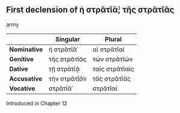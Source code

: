 ## First declension of ἡ στρᾰτῐᾱ́; τῆς στρᾰτῐᾶς

army

|                | Singular     | Plural         |
|----------------|--------------|----------------|
| **Nominative** | ἡ στρᾰτῐᾱ́    | αἱ στρᾰτῐαί    |
| **Genitive**   | τῆς στρᾰτῐᾶς | τῶν στρᾰτῐῶν   |
| **Dative**     | τῇ στρᾰτῐᾷ   | ταῖς στρᾰτῐαῖς |
| **Accusative** | τὴν στρᾰτῐᾱ́ν | τᾱ̀ς στρᾰτῐᾱ́ς   |
| **Vocative**   | στρᾰτῐᾱ́      | στρᾰτῐαί       |


Introduced in Chapter 12
